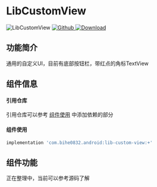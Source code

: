 # LibCustomView

![LibCustomView](https://img.shields.io/badge/AndroidAppFactory-LibCustomView-brightgreen)
[ ![Github](https://img.shields.io/badge/Github-LibCustomView-brightgreen?style=social) ](https://github.com/bihe0832/AndroidAppFactory/tree/master/LibCustomView)
[ ![Download](https://api.bintray.com/packages/bihe0832/android/lib-custom-view/images/download.svg) ](https://bintray.com/bihe0832/android/lib-custom-view/_latestVersion)

## 功能简介

通用的自定义UI，目前有底部按钮栏，带红点的角标TextView

## 组件信息

#### 引用仓库

引用仓库可以参考 [组件使用](./../start.md) 中添加依赖的部分

#### 组件使用

```groovy
implementation 'com.bihe0832.android:lib-custom-view:+'
```

## 组件功能

正在整理中，当前可以参考源码了解
